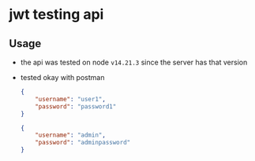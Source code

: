 # jwt testing api

## Usage

- the api was tested on node `v14.21.3` since the server has that version
- tested okay with postman

    ```json
    {
        "username": "user1",
        "password": "password1"
    }
    ```

    
    ```json
    {
        "username": "admin",
        "password": "adminpassword"
    }
    ```